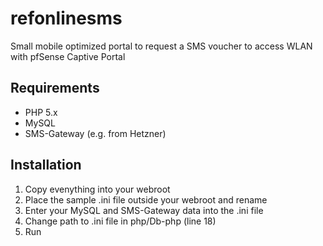 # refonlinesms
Small mobile optimized portal to request a SMS voucher to access WLAN with pfSense Captive Portal

## Requirements
* PHP 5.x
* MySQL
* SMS-Gateway (e.g. from Hetzner)

## Installation
1. Copy evenything into your webroot
2. Place the sample .ini file outside your webroot and rename
3. Enter your MySQL and SMS-Gateway data into the .ini file
4. Change path to .ini file in php/Db-php (line 18)
5. Run
